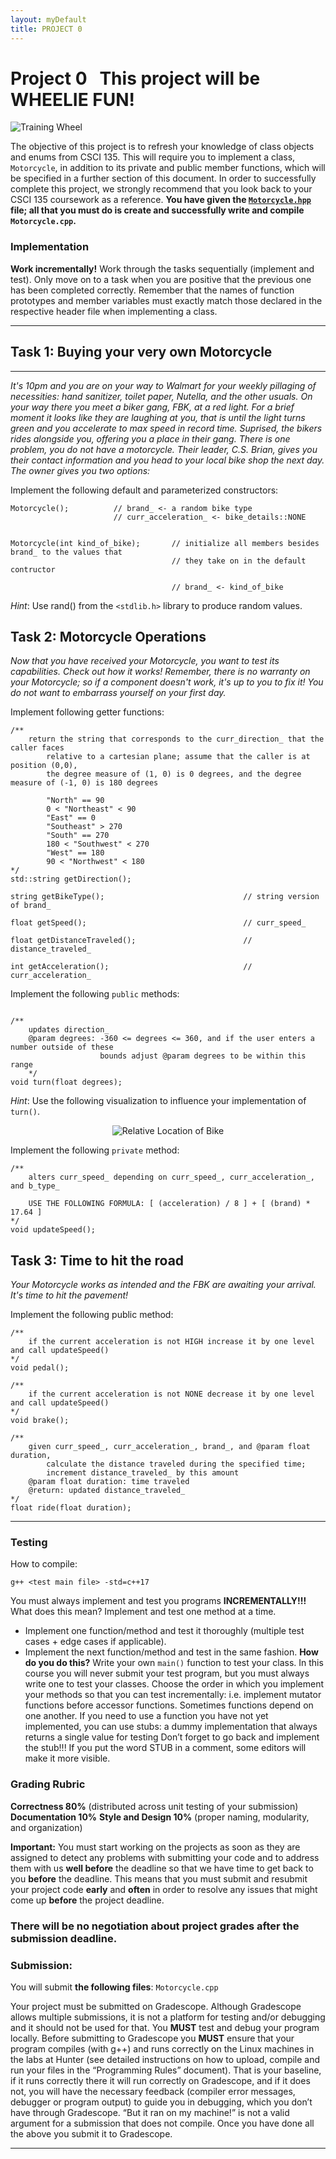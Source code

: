 ```yaml
---  
layout: myDefault  
title: PROJECT 0  
---  
```


# Project 0 &nbsp; This project will be WHEELIE FUN!
![Training Wheel](./wheelie1.png)

The objective of this project is to refresh your knowledge of class objects and enums from CSCI 135. This will require you to implement a class, `Motorcycle`, in addition to its private and public member functions, which will be specified in a further section of this document. In order to successfully complete this project, we strongly recommend that you look back to your CSCI 135 coursework as a reference. **You have given the [`Motorcycle.hpp`](Motorcycle.hpp) file; all that you must do is create and successfully write and compile `Motorcycle.cpp`.**  

### Implementation
**Work incrementally!** Work through the tasks sequentially (implement and test). Only move on to a task when you are positive that the previous one has been completed correctly. Remember that the names of function prototypes and member variables must exactly match those declared in the respective header file when implementing a class. 

---
## **Task 1: Buying your very own Motorcycle**
---
*It's 10pm and you are on your way to Walmart for your weekly pillaging of necessities: hand sanitizer, toilet paper, Nutella, and the other usuals. On your way there you meet a biker gang, FBK, at a red light. For a brief moment it looks like they are laughing at you, that is until the light turns green and you accelerate to max speed in record time. Suprised, the bikers rides alongside you, offering you a place in their gang. There is one problem, you do not have a motorcycle. Their leader, C.S. Brian, gives you their contact information and you head to your local bike shop the next day. The owner gives you two options:*

Implement the following default and parameterized constructors:

```
Motorcycle();          // brand_ <- a random bike type
                       // curr_acceleration_ <- bike_details::NONE


Motorcycle(int kind_of_bike);       // initialize all members besides brand_ to the values that 
                                    // they take on in the default contructor

                                    // brand_ <- kind_of_bike
```

*Hint*: Use rand() from the `<stdlib.h>` library to produce random values.
## Task 2: Motorcycle Operations
*Now that you have received your Motorcycle, you want to test its capabilities. Check out how it works! Remember, there is no warranty on your Motorcycle; so if a component doesn't work, it's up to you to fix it! You do not want to embarrass yourself on your first day.*

Implement following getter functions:

```
/**
    return the string that corresponds to the curr_direction_ that the caller faces 
        relative to a cartesian plane; assume that the caller is at position (0,0),
        the degree measure of (1, 0) is 0 degrees, and the degree measure of (-1, 0) is 180 degrees

        "North" == 90
        0 < "Northeast" < 90 
        "East" == 0
        "Southeast" > 270
        "South" == 270
        180 < "Southwest" < 270
        "West" == 180
        90 < "Northwest" < 180
*/
std::string getDirection();

string getBikeType();                               // string version of brand_

float getSpeed();                                   // curr_speed_

float getDistanceTraveled();                        // distance_traveled_

int getAcceleration();                              // curr_acceleration_
```

Implement the following `public` methods:

```

/** 
    updates direction_
    @param degrees: -360 <= degrees <= 360, and if the user enters a number outside of these
                    bounds adjust @param degrees to be within this range
    */
void turn(float degrees);
```

*Hint*: Use the following visualization to influence your implementation of `turn()`.
<center> 

![Relative Location of Bike](./bike.gif)
</center> 



Implement the following `private` method:

```
/**
    alters curr_speed_ depending on curr_speed_, curr_acceleration_, and b_type_

    USE THE FOLLOWING FORMULA: [ (acceleration) / 8 ] + [ (brand) * 17.64 ]
*/
void updateSpeed();
```
## Task 3: Time to hit the road
*Your Motorcycle works as intended and the FBK are awaiting your arrival. It's time to hit the pavement!*

Implement the following public method:
```
/**
    if the current acceleration is not HIGH increase it by one level and call updateSpeed()
*/
void pedal();

/**
    if the current acceleration is not NONE decrease it by one level and call updateSpeed()
*/
void brake();

/**
    given curr_speed_, curr_acceleration_, brand_, and @param float duration,
        calculate the distance traveled during the specified time;
        increment distance_traveled_ by this amount
    @param float duration: time traveled
    @return: updated distance_traveled_
*/
float ride(float duration);
```



---

### Testing
How to compile:
```
g++ <test main file> -std=c++17
```
You must always implement and test you programs **INCREMENTALLY!!!**
What does this mean? Implement and test one method at a time.
* Implement one function/method and test it thoroughly (multiple test cases + edge cases if applicable).
* Implement the next function/method and test in the same fashion.
    **How do you do this?** Write your own `main()` function to test your class. In this course you will never submit your test program, but you must always write one to test your classes. Choose the order in which you implement your methods so that you can test incrementally: i.e. implement mutator functions before accessor functions. Sometimes functions depend on one another. If you need to use a function you have not yet implemented, you can use stubs: a dummy implementation that always returns a single value for testing Don’t forget to go back and implement the stub!!! If you put the word STUB in a comment, some editors will make it more visible.

### Grading Rubric

**Correctness 80%** (distributed across unit testing of your submission)
**Documentation 10%**
**Style and Design 10%** (proper naming, modularity, and organization)

**Important:** You must start working on the projects as soon as they are assigned to detect any problems with submitting your code and to address them with us **well before** the deadline so that we have time to get back to you **before** the deadline. This means that you must submit and resubmit your project code **early** and **often** in order to resolve any issues that might come up **before** the project deadline.
### There will be no negotiation about project grades after the submission deadline. #####
  
### Submission:
You will submit **the following files**:
`Motorcycle.cpp`

Your project must be submitted on Gradescope. Although Gradescope allows multiple submissions, it is not a platform for testing and/or debugging and it should not be used for that. You **MUST** test and debug your program locally. Before submitting to Gradescope you **MUST** ensure that your program compiles (with g++) and runs correctly on the Linux machines in the labs at Hunter (see detailed instructions on how to upload, compile and run your files in the “Programming Rules” document). That is your baseline, if it runs correctly there it will run correctly on Gradescope, and if it does not, you will have the necessary feedback (compiler error messages, debugger or program output) to guide you in debugging, which you don’t have through Gradescope. “But it ran on my machine!” is not a valid argument for a submission that does not compile. Once you have done all the above you submit it to Gradescope.  
  
  
---  
  
